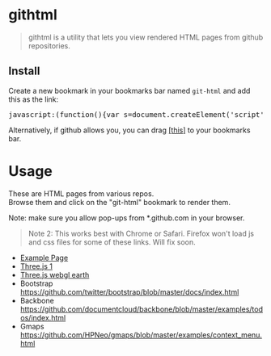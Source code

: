 githtml
===========
> githtml is a utility that lets you view rendered HTML pages from github repositories.


Install
-------
Create a new bookmark in your bookmarks bar named `git-html` and add this as the link:
<pre>
javascript:(function(){var s=document.createElement('script');s.src='https://raw.github.com/ryt/githtml/master/githtml.min.js';document.body.appendChild(s);})();
</pre>

Alternatively, if github allows you, you can drag 
<a href="javascript:(function(){var s=document.createElement('script');s.src='https://raw.github.com/ryt/githtml/master/githtml.min.js';document.body.appendChild(s);})();" title="git-html">[this]</a> to your bookmarks bar.

Usage
=====
These are HTML pages from various repos.<br>
Browse them and click on the "git-html" bookmark to render them. 

Note: make sure you allow pop-ups from *.github.com in your browser.

> Note 2: This works best with Chrome or Safari. Firefox won't load js and css files for some of these links. Will fix soon.

* <a href="https://github.com/ryt/githtml/blob/master/example.html">Example Page</a>
* <a href="https://github.com/mrdoob/three.js/blob/master/examples/canvas_interactive_cubes_tween.html">Three.js 1</a>
* <a href="https://github.com/mrdoob/three.js/blob/master/examples/webgl_trackballcamera_earth.html">Three.js webgl earth</a>
* Bootstrap <a href="https://github.com/twitter/bootstrap/blob/master/docs/index.html">https://github.com/twitter/bootstrap/blob/master/docs/index.html</a>
* Backbone <a href="https://github.com/documentcloud/backbone/blob/master/examples/todos/index.html">https://github.com/documentcloud/backbone/blob/master/examples/todos/index.html</a>
* Gmaps <a href="https://github.com/HPNeo/gmaps/blob/master/examples/context_menu.html">https://github.com/HPNeo/gmaps/blob/master/examples/context_menu.html</a>